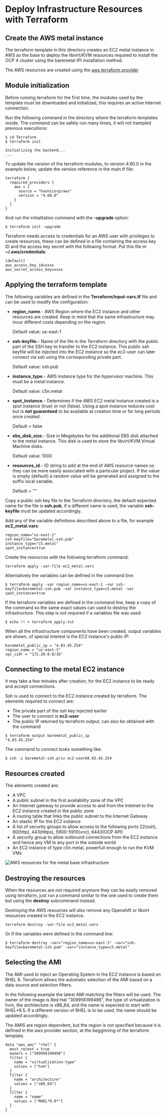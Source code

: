 # Deploy Infrastructure Resources with Terraform

## Create the AWS metal instance

The terraform template in this directory creates an EC2 metal instance in AWS as the base to deploy the libvirt/KVM resources required to install the OCP 4 cluster using the baremetal IPI installation method.

The AWS resources are created using the [aws terraform provider](https://registry.terraform.io/providers/hashicorp/aws/latest/docs)

## Module initialization

Before running terraform for the first time, the modules used by the template must be downloaded and initialized, this requires an active Internet connection.  

Run the following command in the directory where the terraform templates reside.  The command can be safely run many times, it will not trampled previous executions:
```
$ cd Terraform
$ terraform init

Initializing the backend...
...
```
To update the version of the terraform modules, to version 4.60.0 in the example below, update the version reference in the main.tf file:
```
terraform {
  required_providers {
    aws = {
      source = "hashicorp/aws"
      version = "4.60.0"
    }
  }
}
```
And run the initialitation command with the **-upgrade** option:
```
$ terraform init -upgrade
```

Terraform needs access to credentials for an AWS user with privileges to create resources, these can be defined in a file containing the access key ID and the access key secret with the following format. Put this file in __~/.aws/credentials__:
```
[default]
aws_access_key_id=xxxx
aws_secret_access_key=xxxx
```

## Applying the terraform template

The following variables are defined in the **Terraform/input-vars.tf** file and can be used to modify the configuration:

* **region_name**.- AWS Region where the EC2 instance and other resources are created.  Keep in mind that the same infrastructure may incur different costs depending on the region.

     Default value: us-east-1

* **ssh-keyfile**.- Name of the file in the Terraform directory with the public part of the SSH key to transfer to the EC2 instance.  This public ssh keyfile will be injected into the EC2 instance so the ec2-user can later connect via ssh using the corresponding private part.

     Default value:  ssh.pub

* **instance_type**.- AWS instance type for the hypervisor machine.  This must be a metal instance.

     Default value: c5n.metal

* **spot_instance**.- Determines if the AWS EC2 metal instance created is a spot instance (true) or not (false). Using a spot instance reduces cost but is __not guaranteed__ to be available at creation time or for long periods once created.

     Default = false

* **ebs_disk_size**.- Size in Megabytes for the additional EBS disk attached to the metal instance. This disk is used to store the libvirt/KVM Virtual Machine disks.

     Default value: 1000

* **resources_id**.- ID string to add at the end of AWS resource names so they can be more easily associated with a particular project.  If the value is empty (default) a random value will be generated and assigned to the suffix local variable.

     Default = ""


Copy a public ssh key file to the Terraform directory, the default expected name for the file is **ssh.pub**, if a different name is used, the variable **ssh-keyfile** must be updated accordingly.  

Add any of the variable definitions described above to a file, for example **ec2_metal.vars**:
```
region_name="us-east-1"
ssh-keyfile="baremetal-ssh.pub"
instance_type="c5.metal"
spot_instance=true
```
Create the resources with the following terraform command:
```
terraform apply -var-file ec2_metal.vars
```

Alternatively the variables can be defined in the command line: 
```
$ terraform apply -var region_name=us-east-1 -var ssh-keyfile=baremetal-ssh.pub -var instance_type=c5.metal -var spot_instance=true
```
If the terraform variables are defined in the command line, keep a copy of the command so the same exact values can used to destroy the infrastructure.  This step is not required if a variables file was used:
```
$ echo !! > terraform_apply.txt
```

When all the infrastructure components have been created, output variables are shown, of special interest is the EC2 instance's public IP:

```
baremetal_public_ip = "4.83.45.254"
region_name = "us-east-1"
vpc_cidr = "172.20.0.0/16"
```
## Connecting to the metal EC2 instance

It may take a few minutes after creation, for the EC2 instance to be ready and accept connections.

Ssh is used to connect to the EC2 instance created by terraform.  The elements required to connect are:
* The private part of the ssh key injected earlier 
* The user to connect is **ec2-user**
* The public IP returned by terraform output, can also be obtained with the command
```
$ terraform output baremetal_public_ip
"4.83.45.254"
```
The command to connect looks something like:
```
$ ssh -i baremetal-ssh.priv ec2-user@4.83.45.254
```
## Resources created 

The elements created are:

* A VPC
* A public subnet in the first availability zone of the VPC
* An Internet gateway to provide access to and from the Intetnet to the EC2 instance created in the public zone
* A routing table that links the public subnet to the Internet Gateway
* An elastic IP for the EC2 instance 
* A list of security groups to allow access to the following ports 22(ssh), 80(http), 443(https), 5900-5910(vnc), 6443(OCP API)
* A security group to allow outbound connections from the EC2 instance and hence any VM to any port in the outside world
* An EC2 instance of type c5n.metal, powerfull enough to run the KVM VMs

![AWS resources for the metal base infrastructure](images/metalAWS.png "AWS resources for the metal base infrastructure")

## Destroying the resources

When the resources are not required anymore they can be easily removed using terraform, just run a command similar to the one used to create them but using the **destroy** subcommand instead.

Destroying the AWS resources will also remove any Openshift or libvirt resources created in the EC2 instance.
```
terraform destroy -var-file ec2_metal.vars
```
Or if the variables were defined in the command line:
```
$ terraform destroy -var="region_name=us-east-1" -var="ssh-keyfile=baremetal-ssh.pub" -var="instance_type=c5.metal"
```

## Selecting the AMI

The AMI used to inject an Operating System in the EC2 instance is based on RHEL 8.  Terraform allows the automatic selection of the AMI based on a data source and selection filters.

In the following example the latest AMI matching the filters will be used.  The owner of the image is Red Hat "309956199498", the type of virtualization is hvm, the architecture is x86_64, and the name is expected to start with RHEL\*8.5.  If a different version of RHEL is to be used, the name should be updated accordingly.

The AMIS are region dependent, but the region is not specified because it is defined in the aws provider section, at the begginning of the terraform template.

```
data "aws_ami" "rhel" {
  most_recent = true
  owners = ["309956199498"]
  filter {
    name = "virtualization-type"
    values = ["hvm"]
  }
  filter {
    name = "architecture"
    values = ["x86_64"]
  }
  filter {
    name = "name"
    values = ["RHEL*9.0*"]
  }
}
```
